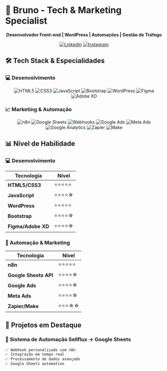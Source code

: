 # 🚀 Bruno - Tech & Marketing Specialist

<div align="center">

**Desenvolvedor Front-end | WordPress | Automações | Gestão de Tráfego**

[![LinkedIn](https://img.shields.io/badge/💼-LinkedIn-0077b5)](https://www.linkedin.com/in/bruno-oliveira-0726a6172)
[![Instagram](https://img.shields.io/badge/📱-Instagram-e4405f)](https://www.instagram.com/brunooliveiraweb)

</div>

## 🛠 **Tech Stack & Especialidades**

### **💻 Desenvolvimento**
<div align="center">

![HTML5](https://img.shields.io/badge/HTML5-E34F26?style=for-the-badge&logo=html5&logoColor=white)
![CSS3](https://img.shields.io/badge/CSS3-1572B6?style=for-the-badge&logo=css3&logoColor=white)
![JavaScript](https://img.shields.io/badge/JavaScript-F7DF1E?style=for-the-badge&logo=javascript&logoColor=black)
![Bootstrap](https://img.shields.io/badge/Bootstrap-7952B3?style=for-the-badge&logo=bootstrap&logoColor=white)
![WordPress](https://img.shields.io/badge/WordPress-21759B?style=for-the-badge&logo=wordpress&logoColor=white)
![Figma](https://img.shields.io/badge/Figma-F24E1E?style=for-the-badge&logo=figma&logoColor=white)
![Adobe XD](https://img.shields.io/badge/Adobe%20XD-470137?style=for-the-badge&logo=adobe-xd&logoColor=white)

</div>

### **📈 Marketing & Automação**
<div align="center">

![n8n](https://img.shields.io/badge/n8n-000000?style=for-the-badge&logo=n8n&logoColor=white)
![Google Sheets](https://img.shields.io/badge/Google%20Sheets-34A853?style=for-the-badge&logo=google-sheets&logoColor=white)
![Webhooks](https://img.shields.io/badge/Webhooks-000000?style=for-the-badge&logo=webhooks&logoColor=white)
![Google Ads](https://img.shields.io/badge/Google%20Ads-4285F4?style=for-the-badge&logo=google-ads&logoColor=white)
![Meta Ads](https://img.shields.io/badge/Meta%20Ads-1877F2?style=for-the-badge&logo=meta&logoColor=white)
![Google Analytics](https://img.shields.io/badge/Google%20Analytics-E37400?style=for-the-badge&logo=google-analytics&logoColor=white)
![Zapier](https://img.shields.io/badge/Zapier-FF4A00?style=for-the-badge&logo=zapier&logoColor=white)
![Make](https://img.shields.io/badge/Make-000000?style=for-the-badge&logo=make&logoColor=white)

</div>

## 📊 **Nível de Habilidade**

### **💻 Desenvolvimento**
| Tecnologia | Nível |
|------------|-------|
| **HTML5/CSS3** | ⭐⭐⭐⭐⭐ |
| **JavaScript** | ⭐⭐⭐⭐☆ |
| **WordPress** | ⭐⭐⭐⭐⭐ |
| **Bootstrap** | ⭐⭐⭐⭐☆ |
| **Figma/Adobe XD** | ⭐⭐⭐⭐☆ |

### **🤖 Automação & Marketing**
| Tecnologia | Nível |
|------------|-------|
| **n8n** | ⭐⭐⭐⭐⭐ |
| **Google Sheets API** | ⭐⭐⭐⭐☆ |
| **Google Ads** | ⭐⭐⭐⭐☆ |
| **Meta Ads** | ⭐⭐⭐⭐☆ |
| **Zapier/Make** | ⭐⭐⭐☆☆ |

## 🎯 **Projetos em Destaque**

### 🤖 **Sistema de Automação Sellflux → Google Sheets**
```bash
✅ Webhook personalizado com n8n
✅ Integração em tempo real  
✅ Processamento de dados avançado
✅ Google Sheets automation
